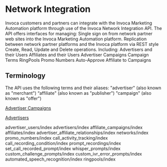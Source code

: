 Network Integration
===================

Invoca customers and partners can integrate with the Invoca Marketing
Automation platform through use of the Invoca Network Integration API.
The API offers interfaces for managing: Single sign on from network
partner web sites into the Invoca Marketing Automation platform.
Replication between network partner platforms and the Invoca platform
via REST style Create, Read, Update and Delete operations. Including:
Advertisers and their Users Affiliates and their Users Advertiser
Campaigns Campaign Terms RingPools Promo Numbers Auto-Approve Affiliate
to Campaigns

## Terminology

The API uses the following terms and their aliases: "advertiser" (also
known as "merchant") “affiliate" (also known as "publisher") "campaign"
(also known as "offer")

[Advertiser Campaigns](advertiser/campaigns/index.md)

[Advertisers](advertiser_users/index.md)


 advertiser\_users/index advertisers/index
affiliate\_campaigns/index affiliates/index
advertiser\_affiliate\_relationships/index networks/index
promo\_numbers/index call\_activity\_tracking/index
call\_recording\_condition/index prompt\_recordings/index
set\_call\_recorded\_prompt/index whisper\_prompts/index
custom\_challenge\_prompts/index custom\_ivr\_error\_prompts/index
automated\_speech\_recognition/index ringpools/index
